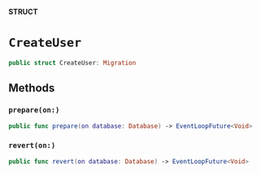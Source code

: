 **STRUCT**

# `CreateUser`

```swift
public struct CreateUser: Migration
```

## Methods
### `prepare(on:)`

```swift
public func prepare(on database: Database) -> EventLoopFuture<Void>
```

### `revert(on:)`

```swift
public func revert(on database: Database) -> EventLoopFuture<Void>
```

